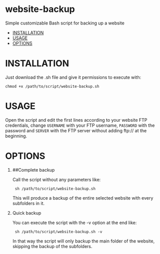 # website-backup
Simple customizable Bash script for backing up a website

- [INSTALLATION](#installation)
- [USAGE](#usage)
- [OPTIONS](#options)

# INSTALLATION

Just download the .sh file and give it permissions to execute with:

    chmod +x /path/to/script/website-backup.sh

# USAGE

Open the script and edit the first lines according to your website FTP credentials, change `USERNAME` with your FTP username, `PASSWORD` with the password and `SERVER` with the FTP server without adding ftp:// at the beginning.


# OPTIONS

1. ##Complete backup

    Call the script without any parameters like:

        sh /path/to/script/website-backup.sh
    
    This will produce a backup of the entire selected website with every subfolders in it.


2. Quick backup

    You can execute the script with the -v option at the end like:

        sh /path/to/script/website-backup.sh -v
    
    In that way the script will only backup the main folder of the website, skipping the backup of the subfolders.
